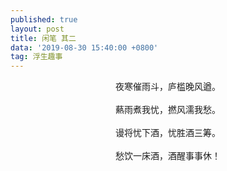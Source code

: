 ```yaml
---
published: true
layout: post
title: 闲笔 其二
data: '2019-08-30 15:40:00 +0800'
tag: 浮生趣事
---
```

<div style="text-align:center;">
夜寒催雨斗，庐槛晚风遒。
 <br>
<br>
爇雨煮我忧，撚风濡我愁。
  <br>
<br>
谩将忧下酒，忧胜酒三筹。
  <br>
<br>
愁饮一床酒，酒醒事事休！
  </div>
